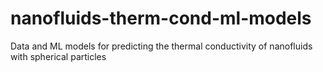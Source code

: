 # nanofluids-therm-cond-ml-models
Data and ML models for predicting the thermal conductivity of nanofluids with spherical particles
